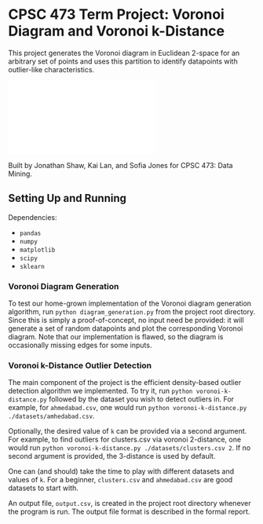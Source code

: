 # CPSC 473 Term Project: Voronoi Diagram and Voronoi k-Distance

This project generates the Voronoi diagram in Euclidean 2-space for an arbitrary set of points and uses this partition to identify datapoints with outlier-like characteristics.

![](Figure_1.pdf)

Built by Jonathan Shaw, Kai Lan, and Sofia Jones for CPSC 473: Data Mining.

## Setting Up and Running

Dependencies:

* `pandas`
* `numpy`
* `matplotlib`
* `scipy`
* `sklearn`

### Voronoi Diagram Generation

To test our home-grown implementation of the Voronoi diagram generation algorithm, run `python diagram_generation.py` from the project root directory.
Since this is simply a proof-of-concept, no input need be provided: it will generate a set of random datapoints and plot the corresponding Voronoi diagram.
Note that our implementation is flawed, so the diagram is occasionally missing edges for some inputs.

### Voronoi k-Distance Outlier Detection

The main component of the project is the efficient density-based outlier detection algorithm we implemented.  To try it, run `python voronoi-k-distance.py`
followed by the dataset you wish to detect outliers in.  For example, for `ahmedabad.csv`, one would run `python voronoi-k-distance.py ./datasets/amhedabad.csv`.

Optionally, the desired value of `k` can be provided via a second argument.  For example, to find outliers for clusters.csv via voronoi 2-distance, one would run
`python voronoi-k-distance.py ./datasets/clusters.csv 2`.  If no second argument is provided, the 3-distance is used by default.

One can (and should) take the time to play with different datasets and values of `k`.  For a beginner, `clusters.csv` and `ahmedabad.csv` are good datasets to start with.

An output file, `output.csv`, is created in the project root directory whenever the program is run.  The output file format is described in the formal report.